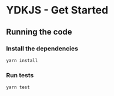 # YDKJS - Get Started
## Running the code
### Install the dependencies
`yarn install`

### Run tests
`yarn test`